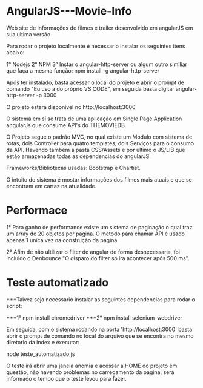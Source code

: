 # AngularJS---Movie-Info
Web site de informações de filmes e trailer desenvolvido em angularJS em sua ultima versão

Para rodar o projeto localmente é necessario instalar os seguintes itens abaixo:

1° Nodejs
2° NPM
3° Instar o angular-http-server ou algum outro similiar que faça a mesma função:
npm install -g angular-http-server

Após ter instalado, basta acessar o local do projeto e abrir o prompt de comando "Eu uso a do próprio VS CODE", em seguida
basta digitar angular-http-server -p 3000

O projeto estara disponivel no http://localhost:3000

O sistema em sí se trata de uma aplicação em Single Page Application angularJs que consume API's do THEMOVIEDB.

O Projeto segue o padrão MVC, no qual existe um Modulo com sistema de rotas, dois Controller para quatro templates, dois Serviços para o consumo da API.
Havendo também a pasta CSS/Assets e por ultimo o JS/LIB que estão armazenadas todas as dependencias do angularJS.

Frameworks/Bibliotecas usadas: Bootstrap e Chartist.

O intuito do sistema é mostar informações dos filmes mais atuais e que se encontram em cartaz na atualidade.

# Performace
1° Para ganho de performance existe um sistema de paginação o qual traz um array de 20 objetos por pagina. O metodo para chamar API é usado apenas 1 unica vez
na construção da pagina

2° Afim de não ultilizar o filter de angular de forma desnecessaria, foi incluido o Denbounce "O disparo do filter só ira acontecer após 500 ms".

# Teste automatizado

***Talvez seja necessario instalar as seguintes dependencias para rodar o script:

***1° npm install chromedriver
***2° npm install selenium-webdriver

Em seguida, com o sistema rodando na porta 'http://localhost:3000' basta abrir o prompt de comando no local do arquivo que se encontra no mesmo diretorio da index e executar:

node teste_automatizado.js

O teste irá abrir uma janela anomia e acessar a HOME do projeto em questão, não havendo problemas no carregamento da página, será informado o tempo que o teste levou para fazer.
